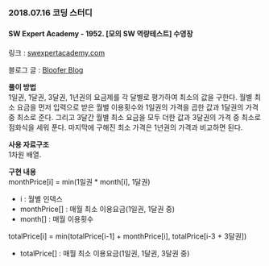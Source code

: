 ### 2018.07.16 코딩 스터디  
  
#### SW Expert Academy - 1952. [모의 SW 역량테스트] 수영장  
  
링크 : [swexpertacademy.com](https://swexpertacademy.com/main/code/problem/problemDetail.do?contestProbId=AV5PpFQaAQMDFAUq&)  
  
블로그 글 : [Bloofer Blog](https://jmyang.kr/2018/07/03/magnet/)  
  
**풀이 방법**  
1일권, 1달권, 3달권, 1년권의 요금제를 각 달별로 평가하여 최소의 값을 구한다. 월별 최소 요금을 먼저 입력으로 받은 월별 이용횟수와 1일권의 가격을 곱한 값과 1달권의 가격 중 최소로 준다. 그리고 3달간 월별 최소 요금을 모두 더한 값과 3달권의 가격 중 최소로 점화식을 세워 푼다. 마지막에 구해진 최소 가격은 1년권의 가격과 비교하면 된다.  
  
**사용 자료구조**  
1차원 배열.  
  
**구현 내용**  
monthPrice[i] = min(1일권 * month[i], 1달권)  
* i : 월별 인덱스  
* monthPrice[] : 매월 최소 이용요금(1일권, 1달권 중)  
* month[] : 매월 이용횟수  

totalPrice[i] = min(totalPrice[i-1] + monthPrice[i], totalPrice[i-3 + 3달권])  
* totalPrice[] : 매월 최소 이용요금(1일권, 1달권, 3달권 중)
